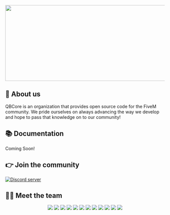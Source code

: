 <p align="center">
  <img width="612" height="240" src="https://i.imgur.com/GHFShCv.png">
</p>

## 👋 About us
QBCore is an organization that provides open source code for the FiveM community. We pride ourselves on always advancing the way we develop and hope to pass that knowledge on to our community!

## 📚 Documentation
Coming Soon!

## 👉 Join the community
<p>
  <a href="https://discord.gg/qbcore"><img src="https://discordapp.com/api/guilds/831626422232678481/widget.png?style=banner2" alt="Discord server"></a>
</p>

## 👨‍💻 Meet the team
<p align="center">
 <a href=https://ko-fi.com/kakarot><img src=https://github-readme-stats.vercel.app/api?username=GhzGarage&count_private=true&show_icons=true&title_color=#dc143c&text_color=#dc143c&icon_color=#dc143c&hide_border=true&bg_color=#bg_color&layout=compact&hide_title=false&hide_rank=false><a>
 <img src=https://github-readme-stats.vercel.app/api?username=IdrisDose&count_private=true&show_icons=true&theme=dracula&layout=compact&hide_title=false&hide_rank=false>
 <img src=https://github-readme-stats.vercel.app/api?username=BerkieBb&count_private=true&show_icons=true&theme=dracula&layout=compact&hide_title=false&hide_rank=false>
 <img src=https://github-readme-stats.vercel.app/api?username=TheiLLeniumStudios&count_private=true&show_icons=true&theme=dracula&layout=compact&hide_title=false&hide_rank=false>
 <img src=https://github-readme-stats.vercel.app/api?username=deandum&count_private=true&show_icons=true&theme=dracula&layout=compact&hide_title=false&hide_rank=false>
 <img src=https://github-readme-stats.vercel.app/api?username=FildonPrime&count_private=true&show_icons=true&theme=dracula&layout=compact&hide_title=false&hide_rank=false>
 <img src=https://github-readme-stats.vercel.app/api?username=FjamZoo&count_private=true&show_icons=true&theme=dracula&layout=compact&hide_title=false&hide_rank=false>
 <img src=https://github-readme-stats.vercel.app/api?username=ItsANoBrainer&count_private=true&show_icons=true&theme=dracula&layout=compact&hide_title=false&hide_rank=false>
 <img src=https://github-readme-stats.vercel.app/api?username=MatthewRorke&count_private=true&show_icons=true&theme=dracula&layout=compact&hide_title=false&hide_rank=false>
 <img src=https://github-readme-stats.vercel.app/api?username=nullvariable&count_private=true&show_icons=true&theme=dracula&layout=compact&hide_title=false&hide_rank=false>
 <img src=https://github-readme-stats.vercel.app/api?username=sna-aaa&count_private=true&show_icons=true&theme=dracula&layout=compact&hide_title=false&hide_rank=false>
 <img src=https://github-readme-stats.vercel.app/api?username=uShifty&count_private=true&show_icons=true&theme=dracula&layout=compact&hide_title=false&hide_rank=false>
  </p>

